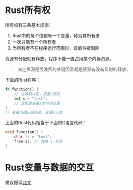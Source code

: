 # Rust所有权

所有权有三条基本规则：
1. Rust中的每个值都有一个变量，称为其所有者
2. 一次只能有一个所有者
3. 当所有者不在程序运行范围时，该值将被删除


资源有分配就有释放，程序不能一直占用某个内存资源。
>决定资源是否浪费的关键因素就是资源有没有及时的释放。

下面的Rust程序：
```rust
fn function() {
    // 在声明以前，变量s无效
    let s = "test";
    // 这里是变量s的可用范围
}
// 变量范围已经结束，变量s无效
```

上面的Rust代码相当于下面的C语言代码：
```c
void function() {
    char *s = "test";
    free(s); // 释放 s 资源
}
```

# Rust变量与数据的交互
建议细读[此文](https://www.runoob.com/rust/rust-ownership.html)
